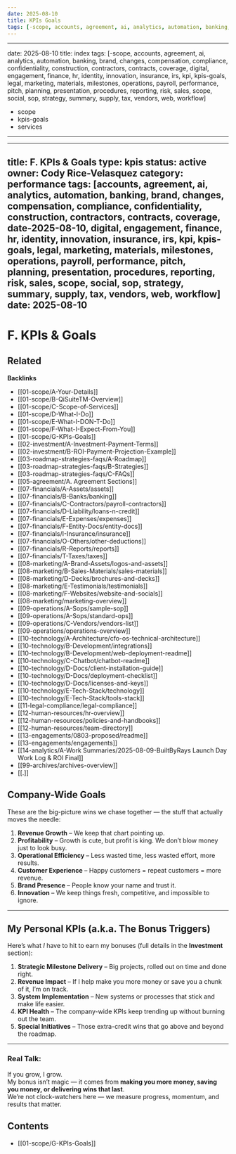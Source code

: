 ```yaml
---
date: 2025-08-10
title: KPIs Goals
tags: [-scope, accounts, agreement, ai, analytics, automation, banking, brand, changes, compensation, compliance, confidentiality, construction, contractors, contracts, coverage, digital, engagement, finance, hr, identity, innovation, insurance, irs, kpi, kpis-goals, legal, marketing, materials, milestones, operations, payroll, performance, pitch, planning, presentation, procedures, reporting, risk, sales, scope, services, social, sop, strategy, summary, supply, tax, vendors, web, workflow]
---
```

---
date: 2025-08-10
title: index
tags: [-scope, accounts, agreement, ai, analytics, automation, banking, brand, changes, compensation, compliance, confidentiality, construction, contractors, contracts, coverage, digital, engagement, finance, hr, identity, innovation, insurance, irs, kpi, kpis-goals, legal, marketing, materials, milestones, operations, payroll, performance, pitch, planning, presentation, procedures, reporting, risk, sales, scope, social, sop, strategy, summary, supply, tax, vendors, web, workflow]
  - scope
  - kpis-goals
  - services
---
---
title: F. KPIs & Goals
type: kpis
status: active
owner: Cody Rice-Velasquez
category: performance
tags: [accounts, agreement, ai, analytics, automation, banking, brand, changes, compensation, compliance, confidentiality, construction, contractors, contracts, coverage, date-2025-08-10, digital, engagement, finance, hr, identity, innovation, insurance, irs, kpi, kpis-goals, legal, marketing, materials, milestones, operations, payroll, performance, pitch, planning, presentation, procedures, reporting, risk, sales, scope, social, sop, strategy, summary, supply, tax, vendors, web, workflow]
date: 2025-08-10
---
# F. KPIs & Goals

<!-- RELATED:START -->

## Related
**Backlinks**
- [[01-scope/A-Your-Details]]
- [[01-scope/B-QiSuiteTM-Overview]]
- [[01-scope/C-Scope-of-Services]]
- [[01-scope/D-What-I-Do]]
- [[01-scope/E-What-I-DON-T-Do]]
- [[01-scope/F-What-I-Expect-From-You]]
- [[01-scope/G-KPIs-Goals]]
- [[02-investment/A-Investment-Payment-Terms]]
- [[02-investment/B-ROI-Payment-Projection-Example]]
- [[03-roadmap-strategies-faqs/A-Roadmap]]
- [[03-roadmap-strategies-faqs/B-Strategies]]
- [[03-roadmap-strategies-faqs/C-FAQs]]
- [[05-agreement/A. Agreement Sections]]
- [[07-financials/A-Assets/assets]]
- [[07-financials/B-Banks/banking]]
- [[07-financials/C-Contractors/payroll-contractors]]
- [[07-financials/D-Liability/loans-n-credit]]
- [[07-financials/E-Expenses/expenses]]
- [[07-financials/F-Entity-Docs/entity-docs]]
- [[07-financials/I-Insurance/insurance]]
- [[07-financials/O-Others/other-deductions]]
- [[07-financials/R-Reports/reports]]
- [[07-financials/T-Taxes/taxes]]
- [[08-marketing/A-Brand-Assets/logos-and-assets]]
- [[08-marketing/B-Sales-Materials/sales-materials]]
- [[08-marketing/D-Decks/brochures-and-decks]]
- [[08-marketing/E-Testimonials/testimonials]]
- [[08-marketing/F-Websites/website-and-socials]]
- [[08-marketing/marketing-overview]]
- [[09-operations/A-Sops/sample-sop]]
- [[09-operations/A-Sops/standard-ops]]
- [[09-operations/C-Vendors/vendors-list]]
- [[09-operations/operations-overview]]
- [[10-technology/A-Architecture/cfo-os-technical-architecture]]
- [[10-technology/B-Development/integrations]]
- [[10-technology/B-Development/web-deployment-readme]]
- [[10-technology/C-Chatbot/chatbot-readme]]
- [[10-technology/D-Docs/client-installation-guide]]
- [[10-technology/D-Docs/deployment-checklist]]
- [[10-technology/D-Docs/licenses-and-keys]]
- [[10-technology/E-Tech-Stack/technology]]
- [[10-technology/E-Tech-Stack/tools-stack]]
- [[11-legal-compliance/legal-compliance]]
- [[12-human-resources/hr-overview]]
- [[12-human-resources/policies-and-handbooks]]
- [[12-human-resources/team-directory]]
- [[13-engagements/0803-proposed/readme]]
- [[13-engagements/engagements]]
- [[14-analytics/A-Work Summaries/2025-08-09-BuiltByRays Launch Day Work Log & ROI Final]]
- [[99-archives/archives-overview]]
- [[.]]

<!-- RELATED:END -->


## Company-Wide Goals  
These are the big-picture wins we chase together — the stuff that actually moves the needle:  

1. **Revenue Growth** – We keep that chart pointing up.  
2. **Profitability** – Growth is cute, but profit is king. We don’t blow money just to look busy.  
3. **Operational Efficiency** – Less wasted time, less wasted effort, more results.  
4. **Customer Experience** – Happy customers = repeat customers = more revenue.  
5. **Brand Presence** – People know your name and trust it.  
6. **Innovation** – We keep things fresh, competitive, and impossible to ignore.  

---

## My Personal KPIs (a.k.a. The Bonus Triggers)  
Here’s what *I* have to hit to earn my bonuses (full details in the **Investment** section):  

1. **Strategic Milestone Delivery** – Big projects, rolled out on time and done right.  
2. **Revenue Impact** – If I help make you more money or save you a chunk of it, I’m on track.  
3. **System Implementation** – New systems or processes that stick and make life easier.  
4. **KPI Health** – The company-wide KPIs keep trending up without burning out the team.  
5. **Special Initiatives** – Those extra-credit wins that go above and beyond the roadmap.  

---

### Real Talk:  
If you grow, I grow.  
My bonus isn’t magic — it comes from **making you more money, saving you money, or delivering wins that last**.  
We’re not clock-watchers here — we measure progress, momentum, and results that matter.

<!-- AUTO-TOC:START -->

## Contents
- [[01-scope/G-KPIs-Goals]]

<!-- AUTO-TOC:END -->
